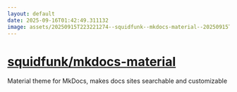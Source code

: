 ```yaml
---
layout: default
date: 2025-09-16T01:42:49.311132
image: assets/20250915T223221274--squidfunk--mkdocs-material--20250915T225203330--cropped.png
---
```


# [squidfunk/mkdocs-material](https://github.com/squidfunk/mkdocs-material)

Material theme for MkDocs, makes docs sites searchable and customizable
